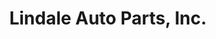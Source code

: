 ---
title: "Lindale Auto Parts, Inc."
url: /new-richmond/lindale-auto-parts-inc/
shop: car parts
---